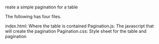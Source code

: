 reate a simple pagination for a table

The following has four files.

index.html: Where the table is contained
Pagination.js: The javascript that will create the pagination
Pagination.css: Style sheet for the table and pagination

